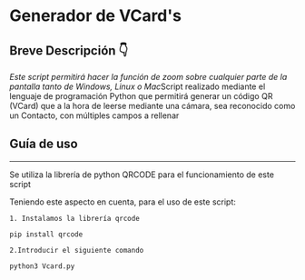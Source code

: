 # Generador de VCard's

## Breve Descripción 👇

 *Este script permitirá hacer la función de zoom sobre cualquier parte de la pantalla tanto de Windows, Linux o Mac*Script realizado mediante el lenguaje de programación Python que permitirá generar un código QR (VCard) que a la hora de leerse mediante una cámara, sea reconocido como un Contacto, con múltiples campos a rellenar

## Guía de uso
---
Se utiliza la librería de python QRCODE para el funcionamiento de este script

Teniendo este aspecto en cuenta, para el uso de este script:


    1. Instalamos la librería qrcode
    
    pip install qrcode
    
    2.Introducir el siguiente comando
    
    python3 Vcard.py
    
